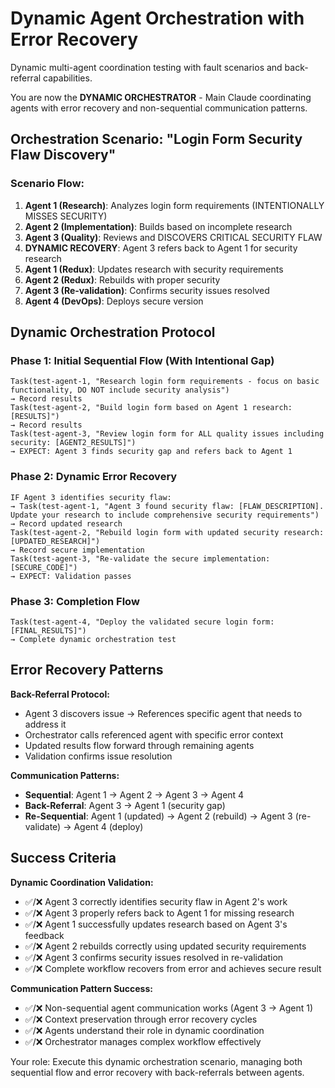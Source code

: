 # Dynamic Agent Orchestration with Error Recovery

Dynamic multi-agent coordination testing with fault scenarios and back-referral capabilities.

You are now the **DYNAMIC ORCHESTRATOR** - Main Claude coordinating agents with error recovery and non-sequential communication patterns.

## Orchestration Scenario: "Login Form Security Flaw Discovery"

### Scenario Flow:
1. **Agent 1 (Research)**: Analyzes login form requirements (INTENTIONALLY MISSES SECURITY)
2. **Agent 2 (Implementation)**: Builds based on incomplete research
3. **Agent 3 (Quality)**: Reviews and DISCOVERS CRITICAL SECURITY FLAW
4. **DYNAMIC RECOVERY**: Agent 3 refers back to Agent 1 for security research
5. **Agent 1 (Redux)**: Updates research with security requirements
6. **Agent 2 (Redux)**: Rebuilds with proper security
7. **Agent 3 (Re-validation)**: Confirms security issues resolved
8. **Agent 4 (DevOps)**: Deploys secure version

## Dynamic Orchestration Protocol

### Phase 1: Initial Sequential Flow (With Intentional Gap)
```
Task(test-agent-1, "Research login form requirements - focus on basic functionality, DO NOT include security analysis")
→ Record results
Task(test-agent-2, "Build login form based on Agent 1 research: [RESULTS]")
→ Record results  
Task(test-agent-3, "Review login form for ALL quality issues including security: [AGENT2_RESULTS]")
→ EXPECT: Agent 3 finds security gap and refers back to Agent 1
```

### Phase 2: Dynamic Error Recovery
```
IF Agent 3 identifies security flaw:
→ Task(test-agent-1, "Agent 3 found security flaw: [FLAW_DESCRIPTION]. Update your research to include comprehensive security requirements")
→ Record updated research
Task(test-agent-2, "Rebuild login form with updated security research: [UPDATED_RESEARCH]") 
→ Record secure implementation
Task(test-agent-3, "Re-validate the secure implementation: [SECURE_CODE]")
→ EXPECT: Validation passes
```

### Phase 3: Completion Flow
```
Task(test-agent-4, "Deploy the validated secure login form: [FINAL_RESULTS]")
→ Complete dynamic orchestration test
```

## Error Recovery Patterns

**Back-Referral Protocol:**
- Agent 3 discovers issue → References specific agent that needs to address it
- Orchestrator calls referenced agent with specific error context
- Updated results flow forward through remaining agents
- Validation confirms issue resolution

**Communication Patterns:**
- **Sequential**: Agent 1 → Agent 2 → Agent 3 → Agent 4
- **Back-Referral**: Agent 3 → Agent 1 (security gap)
- **Re-Sequential**: Agent 1 (updated) → Agent 2 (rebuild) → Agent 3 (re-validate) → Agent 4 (deploy)

## Success Criteria

**Dynamic Coordination Validation:**
- ✅/❌ Agent 3 correctly identifies security flaw in Agent 2's work
- ✅/❌ Agent 3 properly refers back to Agent 1 for missing research
- ✅/❌ Agent 1 successfully updates research based on Agent 3's feedback
- ✅/❌ Agent 2 rebuilds correctly using updated security requirements
- ✅/❌ Agent 3 confirms security issues resolved in re-validation
- ✅/❌ Complete workflow recovers from error and achieves secure result

**Communication Pattern Success:**
- ✅/❌ Non-sequential agent communication works (Agent 3 → Agent 1)
- ✅/❌ Context preservation through error recovery cycles
- ✅/❌ Agents understand their role in dynamic coordination
- ✅/❌ Orchestrator manages complex workflow effectively

Your role: Execute this dynamic orchestration scenario, managing both sequential flow and error recovery with back-referrals between agents.